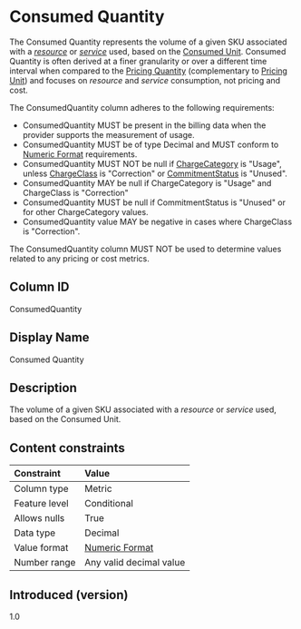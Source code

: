 # Consumed Quantity

The Consumed Quantity represents the volume of a given SKU associated with a [*resource*](#glossary:resource) or [*service*](#glossary:service) used, based on the [Consumed Unit](#consumedunit). Consumed Quantity is often derived at a finer granularity or over a different time interval when compared to the [Pricing Quantity](#pricingquantity) (complementary to [Pricing Unit](#pricingunit)) and focuses on *resource* and *service* consumption, not pricing and cost.

The ConsumedQuantity column adheres to the following requirements:

* ConsumedQuantity MUST be present in the billing data when the provider supports the measurement of usage.
* ConsumedQuantity MUST be of type Decimal and MUST conform to [Numeric Format](#numericformat) requirements.
* ConsumedQuantity MUST NOT be null if [ChargeCategory](#chargecategory) is "Usage", unless [ChargeClass](#chargeclass) is "Correction" or [CommitmentStatus](#ommitmentstatus) is "Unused".
* ConsumedQuantity MAY be null if ChargeCategory is "Usage" and ChargeClass is "Correction"
* ConsumedQuantity MUST be null if CommitmentStatus is "Unused" or for other ChargeCategory values.
* ConsumedQuantity value MAY be negative in cases where ChargeClass is "Correction".

The ConsumedQuantity column MUST NOT be used to determine values related to any pricing or cost metrics.

## Column ID

ConsumedQuantity

## Display Name

Consumed Quantity

## Description

The volume of a given SKU associated with a *resource* or *service* used, based on the Consumed Unit.

## Content constraints

| Constraint      | Value         |
|:----------------|:--------------|
| Column type     | Metric        |
| Feature level   | Conditional   |
| Allows nulls    | True          |
| Data type       | Decimal       |
| Value format    | [Numeric Format](#numericformat) |
| Number range    | Any valid decimal value |

## Introduced (version)

1.0
